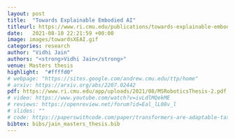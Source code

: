 ```yaml
---
layout: post
title:  "Towards Explainable Embodied AI"
titleurl: https://www.ri.cmu.edu/publications/towards-explainable-embodied-ai/
date:   2021-08-10 22:21:59 +00:00
image: images/towardsXEAI.gif
categories: research
author: "Vidhi Jain"
authors: "<strong>Vidhi Jain</strong>"
venue: Masters thesis
highlight:  "#ffffd0"
# webpage: "https://sites.google.com/andrew.cmu.edu/ttp/home"
# arxiv: https://arxiv.org/abs/2207.02442
pdf: https://www.ri.cmu.edu/app/uploads/2021/08/MSRoboticsThesis-2.pdf
# video: https://www.youtube.com/watch?v=ivLdlMQekME
# reviews: https://openreview.net/forum?id=Eal_lL08v_l
# slides: ""
# code: https://paperswithcode.com/paper/transformers-are-adaptable-task-planners
bibtex: bibs/jain_masters_thesis.bib
---
```

